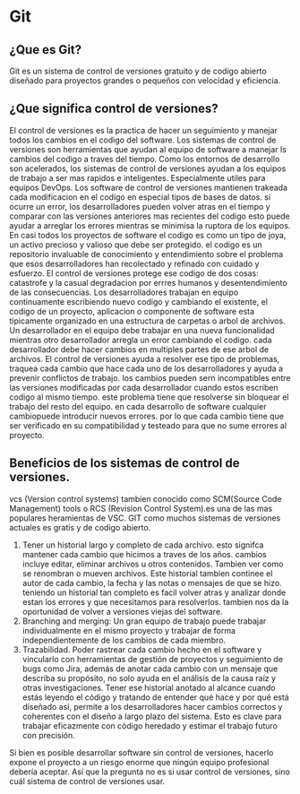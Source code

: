 # Git
## ¿Que es Git?
Git es un sistema de control de versiones gratuito y de codigo abierto diseñado para proyectos grandes o pequeños con velocidad y eficiencia.
## ¿Que significa control de versiones?
El control de versiones es la practica de hacer un seguimiento y manejar todos los cambios en el codigo del software. Los sistemas de control de versiones son herramientas que ayudan al equipo de software a manejar ls cambios del codigo a traves del tiempo. Como los entornos de desarrollo son acelerados, los sistemas de control de versiones ayudan a los equipos de trabajo a ser mas rapidos e inteligentes. Especialmente utiles para equipos DevOps.
Los software de control de versiones mantienen trakeada cada modificacion en el codigo en especial tipos de bases de datos. si ocurre un error, los desarrolladores pueden volver atras en el tiempo y comparar con las versiones anteriores mas recientes del codigo esto puede ayudar a arreglar los errores mientras se minimisa la ruptora de los equipos.
En casi todos los proyectos de software el codigo es como un tipo de joya, un activo precioso y valioso que debe ser protegido. el codigo es un repositorio invaluable de conocimiento y entendimiento sobre el problema que esos desarrolladores han recolectado y refinado con cuidado y esfuerzo. El control de versiones protege ese codigo de dos cosas: catastrofe y la casual degradacion por errres humanos y desentendimiento de las consecuencias.
Los desarrolladores trabajan en equipo continuamente escribiendo nuevo codigo y cambiando el existente, el codigo de un proyecto, aplicacion o componente de software esta tipicamente organizado en una estructura de carpetas o arbol de archivos. Un desarrollador en el equipo debe trabajar en una nueva funcionalidad mientras otro desarrollador arregla un error cambiando el codigo. cada desarrollador debe hacer cambios en multiples partes de ese arbol de archivos.
El control de versiones ayuda a resolver ese tipo de problemas, traquea cada cambio que hace cada uno de los desarrolladores y ayuda a prevenir conflictos de trabajo. los cambios pueden sern incompatibles entre las versiones modificadas por cada desarrollador cuando estos escriben codigo al mismo tiempo. este problema tiene que resolverse sin bloquear el trabajo del resto del equipo. en cada desarrollo de software cualquier cambiopuede introducir nuevos errores. por lo que cada cambio tiene que ser verificado en su compatibilidad y testeado para que no sume errores al proyecto.
## Beneficios de los sistemas de control de versiones.
vcs (Version control systems) tambien conocido como SCM(Source Code Management) tools o RCS (Revision Control System).es una de las mas populares heramientas de VSC. GIT como muchos sistemas de versiones actuales es gratis y de codigo abierto.
1. Tener un historial largo y completo de cada archivo. esto signifca mantener cada cambio que hicimos a traves de los años. cambios incluye editar, eliminar archivos u otros contenidos. Tambien ver como se renombran o mueven archivos. Este historial tambien continee el autor de cada cambio, la fecha y las notas o mensajes de que se hizo. teniendo un historial tan completo es facil volver atras y analizar donde estan los errores y que necesitamos para resolverlos. tambien nos da la oportunidad de volver a versiones viejas del software.
2. Branching and merging: Un gran equipo de trabajo puede trabajar individualmente en el mismo proyecto y trabajar de forma independientemente de los cambios de cada miembro.
3. Trazabilidad. Poder rastrear cada cambio hecho en el software y vincularlo con herramientas de gestión de proyectos y seguimiento de bugs como Jira, además de anotar cada cambio con un mensaje que describa su propósito, no solo ayuda en el análisis de la causa raíz y otras investigaciones. Tener ese historial anotado al alcance cuando estás leyendo el código y tratando de entender qué hace y por qué está diseñado así, permite a los desarrolladores hacer cambios correctos y coherentes con el diseño a largo plazo del sistema. Esto es clave para trabajar eficazmente con código heredado y estimar el trabajo futuro con precisión.

Si bien es posible desarrollar software sin control de versiones, hacerlo expone el proyecto a un riesgo enorme que ningún equipo profesional debería aceptar. Así que la pregunta no es si usar control de versiones, sino cuál sistema de control de versiones usar.

